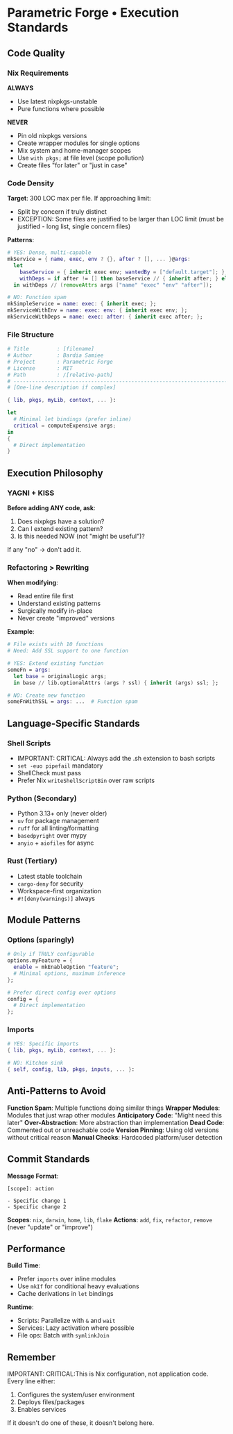 # Parametric Forge • Execution Standards

## Code Quality

### Nix Requirements

**ALWAYS**
- Use latest nixpkgs-unstable
- Pure functions where possible

**NEVER**
- Pin old nixpkgs versions
- Create wrapper modules for single options
- Mix system and home-manager scopes
- Use `with pkgs;` at file level (scope pollution)
- Create files "for later" or "just in case"

### Code Density

**Target**: 300 LOC max per file. If approaching limit:
- Split by concern if truly distinct
- EXCEPTION: Some files are justified to be larger than LOC limit (must be justified - long list, single concern files)

**Patterns**:
```nix
# YES: Dense, multi-capable
mkService = { name, exec, env ? {}, after ? [], ... }@args:
  let
    baseService = { inherit exec env; wantedBy = ["default.target"]; };
    withDeps = if after != [] then baseService // { inherit after; } else baseService;
  in withDeps // (removeAttrs args ["name" "exec" "env" "after"]);

# NO: Function spam
mkSimpleService = name: exec: { inherit exec; };
mkServiceWithEnv = name: exec: env: { inherit exec env; };
mkServiceWithDeps = name: exec: after: { inherit exec after; };
```

### File Structure

```nix
# Title         : [filename]
# Author        : Bardia Samiee
# Project       : Parametric Forge
# License       : MIT
# Path          : /[relative-path]
# ----------------------------------------------------------------------------
# [One-line description if complex]

{ lib, pkgs, myLib, context, ... }:

let
  # Minimal let bindings (prefer inline)
  critical = computeExpensive args;
in
{
  # Direct implementation
}
```

## Execution Philosophy

### YAGNI + KISS

**Before adding ANY code, ask**:
1. Does nixpkgs have a solution?
2. Can I extend existing pattern?
3. Is this needed NOW (not "might be useful")?

If any "no" → don't add it.

### Refactoring > Rewriting

**When modifying**:
- Read entire file first
- Understand existing patterns
- Surgically modify in-place
- Never create "improved" versions

**Example**:
```nix
# File exists with 10 functions
# Need: Add SSL support to one function

# YES: Extend existing function
someFn = args:
  let base = originalLogic args;
  in base // lib.optionalAttrs (args ? ssl) { inherit (args) ssl; };

# NO: Create new function
someFnWithSSL = args: ...  # Function spam
```

## Language-Specific Standards


### Shell Scripts
- IMPORTANT: CRITICAL: Always add the .sh extension to bash scripts
- `set -euo pipefail` mandatory
- ShellCheck must pass
- Prefer Nix `writeShellScriptBin` over raw scripts

### Python (Secondary)
- Python 3.13+ only (never older)
- `uv` for package management
- `ruff` for all linting/formatting
- `basedpyright` over mypy
- `anyio` + `aiofiles` for async

### Rust (Tertiary)
- Latest stable toolchain
- `cargo-deny` for security
- Workspace-first organization
- `#![deny(warnings)]` always


## Module Patterns

### Options (sparingly)
```nix
# Only if TRULY configurable
options.myFeature = {
  enable = mkEnableOption "feature";
  # Minimal options, maximum inference
};

# Prefer direct config over options
config = {
  # Direct implementation
};
```

### Imports
```nix
# YES: Specific imports
{ lib, pkgs, myLib, context, ... }:

# NO: Kitchen sink
{ self, config, lib, pkgs, inputs, ... }:
```

## Anti-Patterns to Avoid

**Function Spam**: Multiple functions doing similar things
**Wrapper Modules**: Modules that just wrap other modules
**Anticipatory Code**: "Might need this later"
**Over-Abstraction**: More abstraction than implementation
**Dead Code**: Commented out or unreachable code
**Version Pinning**: Using old versions without critical reason
**Manual Checks**: Hardcoded platform/user detection

## Commit Standards

**Message Format**:
```
[scope]: action

- Specific change 1
- Specific change 2
```

**Scopes**: `nix`, `darwin`, `home`, `lib`, `flake`
**Actions**: `add`, `fix`, `refactor`, `remove` (never "update" or "improve")

## Performance

**Build Time**:
- Prefer `imports` over inline modules
- Use `mkIf` for conditional heavy evaluations
- Cache derivations in `let` bindings

**Runtime**:
- Scripts: Parallelize with `&` and `wait`
- Services: Lazy activation where possible
- File ops: Batch with `symlinkJoin`

## Remember

IMPORTANT: CRITICAL:This is Nix configuration, not application code. Every line either:
1. Configures the system/user environment
2. Deploys files/packages
3. Enables services

If it doesn't do one of these, it doesn't belong here.
